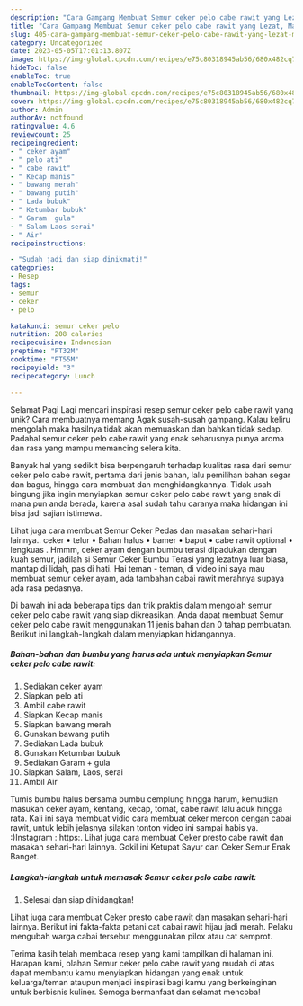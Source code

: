 ```yaml
---
description: "Cara Gampang Membuat Semur ceker pelo cabe rawit yang Lezat, Mantap"
title: "Cara Gampang Membuat Semur ceker pelo cabe rawit yang Lezat, Mantap"
slug: 405-cara-gampang-membuat-semur-ceker-pelo-cabe-rawit-yang-lezat-mantap
category: Uncategorized
date: 2023-05-05T17:01:13.807Z
image: https://img-global.cpcdn.com/recipes/e75c80318945ab56/680x482cq70/semur-ceker-pelo-cabe-rawit-foto-resep-utama.jpg
hideToc: false
enableToc: true
enableTocContent: false
thumbnail: https://img-global.cpcdn.com/recipes/e75c80318945ab56/680x482cq70/semur-ceker-pelo-cabe-rawit-foto-resep-utama.jpg
cover: https://img-global.cpcdn.com/recipes/e75c80318945ab56/680x482cq70/semur-ceker-pelo-cabe-rawit-foto-resep-utama.jpg
author: Admin
authorAv: notfound
ratingvalue: 4.6
reviewcount: 25
recipeingredient:
- " ceker ayam"
- " pelo ati"
- " cabe rawit"
- " Kecap manis"
- " bawang merah"
- " bawang putih"
- " Lada bubuk"
- " Ketumbar bubuk"
- " Garam  gula"
- " Salam Laos serai"
- " Air"
recipeinstructions:

- "Sudah jadi dan siap dinikmati!"
categories:
- Resep
tags:
- semur
- ceker
- pelo

katakunci: semur ceker pelo 
nutrition: 208 calories
recipecuisine: Indonesian
preptime: "PT32M"
cooktime: "PT55M"
recipeyield: "3"
recipecategory: Lunch

---
```



Selamat Pagi Lagi mencari inspirasi resep semur ceker pelo cabe rawit yang unik? Cara membuatnya memang Agak susah-susah gampang. Kalau keliru mengolah maka hasilnya tidak akan memuaskan dan bahkan tidak sedap. Padahal semur ceker pelo cabe rawit yang enak seharusnya punya aroma dan rasa yang mampu memancing selera kita.


Banyak hal yang sedikit bisa berpengaruh terhadap kualitas rasa dari semur ceker pelo cabe rawit, pertama dari jenis bahan, lalu pemilihan bahan segar dan bagus, hingga cara membuat dan menghidangkannya. Tidak usah bingung jika ingin menyiapkan semur ceker pelo cabe rawit yang enak di mana pun anda berada, karena asal sudah tahu caranya maka hidangan ini bisa jadi sajian istimewa.

Lihat juga cara membuat Semur Ceker Pedas dan masakan sehari-hari lainnya.. ceker • telur • Bahan halus • bamer • baput • cabe rawit optional • lengkuas . Hmmm, ceker ayam dengan bumbu terasi dipadukan dengan kuah semur, jadilah si Semur Ceker Bumbu Terasi yang lezatnya luar biasa, mantap di lidah, pas di hati. Hai teman - teman, di video ini saya mau membuat semur ceker ayam, ada tambahan cabai rawit merahnya supaya ada rasa pedasnya.


Di bawah ini ada beberapa tips dan trik praktis dalam mengolah semur ceker pelo cabe rawit yang siap dikreasikan. Anda dapat membuat Semur ceker pelo cabe rawit menggunakan 11 jenis bahan dan 0 tahap pembuatan. Berikut ini langkah-langkah dalam menyiapkan hidangannya.

<!--inarticleads1-->

##### Bahan-bahan dan bumbu yang harus ada untuk menyiapkan Semur ceker pelo cabe rawit:

1. Sediakan  ceker ayam
1. Siapkan  pelo ati
1. Ambil  cabe rawit
1. Siapkan  Kecap manis
1. Siapkan  bawang merah
1. Gunakan  bawang putih
1. Sediakan  Lada bubuk
1. Gunakan  Ketumbar bubuk
1. Sediakan  Garam + gula
1. Siapkan  Salam, Laos, serai
1. Ambil  Air


Tumis bumbu halus bersama bumbu cemplung hingga harum, kemudian masukan ceker ayam, kentang, kecap, tomat, cabe rawit lalu aduk hingga rata. Kali ini saya membuat vidio cara membuat ceker mercon dengan cabai rawit, untuk lebih jelasnya silakan tonton video ini sampai habis ya. :)Instagram : https:. Lihat juga cara membuat Ceker presto cabe rawit dan masakan sehari-hari lainnya. Gokil ini Ketupat Sayur dan Ceker Semur Enak Banget. 

<!--inarticleads2-->

##### Langkah-langkah untuk memasak Semur ceker pelo cabe rawit:


1. Selesai dan siap dihidangkan!

Lihat juga cara membuat Ceker presto cabe rawit dan masakan sehari-hari lainnya. Berikut ini fakta-fakta petani cat cabai rawit hijau jadi merah. Pelaku mengubah warga cabai tersebut menggunakan pilox atau cat semprot. 

Terima kasih telah membaca resep yang kami tampilkan di halaman ini. Harapan kami, olahan Semur ceker pelo cabe rawit yang mudah di atas dapat membantu kamu menyiapkan hidangan yang enak untuk keluarga/teman ataupun menjadi inspirasi bagi kamu yang berkeinginan untuk berbisnis kuliner. Semoga bermanfaat dan selamat mencoba!
